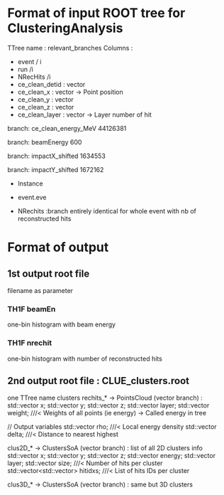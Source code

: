 # Format of input ROOT tree for ClusteringAnalysis
TTree name : relevant_branches
Columns :
* event / i
* run /i 
* NRecHits /i
* ce_clean_detid : vector<uint>
* ce_clean_x : vector<float> -> Point position
* ce_clean_y : vector<float>
* ce_clean_z : vector<float>
* ce_clean_layer : vector<uint> -> Layer number of hit

branch: ce_clean_energy_MeV   44126381

branch: beamEnergy                 600

branch: impactX_shifted        1634553

branch: impactY_shifted        1672162



* Instance
* event.eve

* NRechits :branch entirely identical for whole event with nb of reconstructed hits

# Format of output
## 1st output root file
filename as parameter

### TH1F beamEn
one-bin histogram with beam energy

### TH1F nrechit
one-bin histogram with number of reconstructed hits

## 2nd output root file : CLUE_clusters.root
one TTree name clusters
rechits_* -> PointsCloud (vector branch) :
  std::vector<float> x;
  std::vector<float> y;
  std::vector<float> z;
  std::vector<unsigned int> layer; 
  std::vector<float> weight; ///< Weights of all points (ie energy) -> Called energy in tree

  // Output variables
  std::vector<float> rho; ///< Local energy density
  std::vector<float> delta; ///< Distance to nearest highest

clus2D_* -> ClustersSoA (vector branch) : list of all 2D clusters info
  std::vector<float> x;
  std::vector<float> y;
  std::vector<float> z;
  std::vector<float> energy;
  std::vector<int> layer;
  std::vector<int> size; ///< Number of hits per cluster
  std::vector<std::vector<int>> hitidxs; ///< List of hits IDs per cluster
  
clus3D_* -> ClustersSoA (vector branch) : same but 3D clusters
